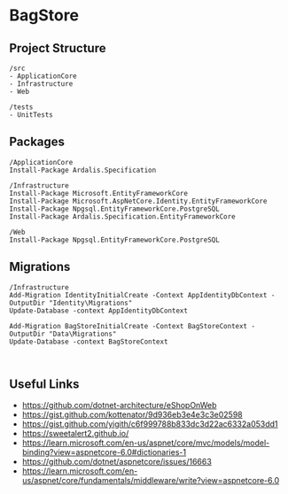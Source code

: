 # BagStore

## Project Structure

```
/src
- ApplicationCore
- Infrastructure
- Web

/tests
- UnitTests
```

## Packages
```
/ApplicationCore
Install-Package Ardalis.Specification

/Infrastructure
Install-Package Microsoft.EntityFrameworkCore
Install-Package Microsoft.AspNetCore.Identity.EntityFrameworkCore
Install-Package Npgsql.EntityFrameworkCore.PostgreSQL
Install-Package Ardalis.Specification.EntityFrameworkCore

/Web
Install-Package Npgsql.EntityFrameworkCore.PostgreSQL
```

## Migrations
```
/Infrastructure
Add-Migration IdentityInitialCreate -Context AppIdentityDbContext -OutputDir "Identity\Migrations"
Update-Database -context AppIdentityDbContext

Add-Migration BagStoreInitialCreate -Context BagStoreContext -OutputDir "Data\Migrations"
Update-Database -context BagStoreContext



```
## Useful Links
* https://github.com/dotnet-architecture/eShopOnWeb
* https://gist.github.com/kottenator/9d936eb3e4e3c3e02598
* https://gist.github.com/yigith/c6f999788b833dc3d22ac6332a053dd1
* https://sweetalert2.github.io/
* https://learn.microsoft.com/en-us/aspnet/core/mvc/models/model-binding?view=aspnetcore-6.0#dictionaries-1
* https://github.com/dotnet/aspnetcore/issues/16663
* https://learn.microsoft.com/en-us/aspnet/core/fundamentals/middleware/write?view=aspnetcore-6.0